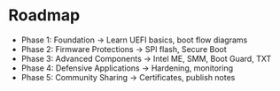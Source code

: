 # Roadmap

- Phase 1: Foundation → Learn UEFI basics, boot flow diagrams
- Phase 2: Firmware Protections → SPI flash, Secure Boot
- Phase 3: Advanced Components → Intel ME, SMM, Boot Guard, TXT
- Phase 4: Defensive Applications → Hardening, monitoring
- Phase 5: Community Sharing → Certificates, publish notes
